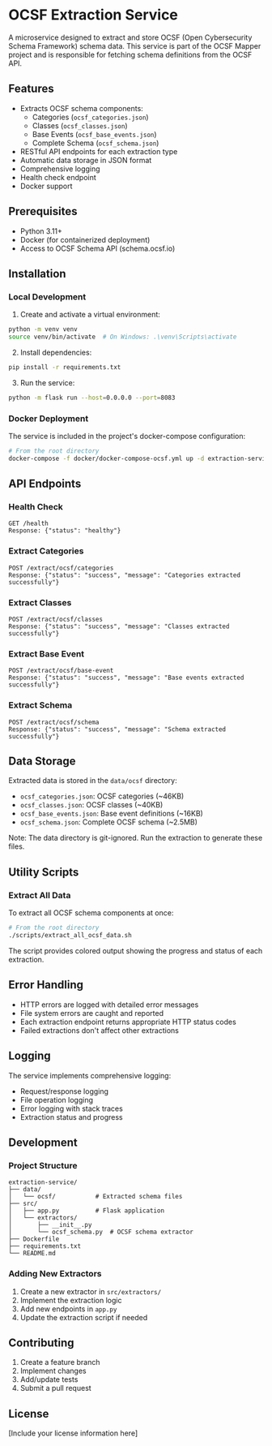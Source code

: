# OCSF Extraction Service

A microservice designed to extract and store OCSF (Open Cybersecurity Schema Framework) schema data. This service is part of the OCSF Mapper project and is responsible for fetching schema definitions from the OCSF API.

## Features

- Extracts OCSF schema components:
  - Categories (`ocsf_categories.json`)
  - Classes (`ocsf_classes.json`)
  - Base Events (`ocsf_base_events.json`)
  - Complete Schema (`ocsf_schema.json`)
- RESTful API endpoints for each extraction type
- Automatic data storage in JSON format
- Comprehensive logging
- Health check endpoint
- Docker support

## Prerequisites

- Python 3.11+
- Docker (for containerized deployment)
- Access to OCSF Schema API (schema.ocsf.io)

## Installation

### Local Development

1. Create and activate a virtual environment:
```bash
python -m venv venv
source venv/bin/activate  # On Windows: .\venv\Scripts\activate
```

2. Install dependencies:
```bash
pip install -r requirements.txt
```

3. Run the service:
```bash
python -m flask run --host=0.0.0.0 --port=8083
```

### Docker Deployment

The service is included in the project's docker-compose configuration:

```bash
# From the root directory
docker-compose -f docker/docker-compose-ocsf.yml up -d extraction-service
```

## API Endpoints

### Health Check
```
GET /health
Response: {"status": "healthy"}
```

### Extract Categories
```
POST /extract/ocsf/categories
Response: {"status": "success", "message": "Categories extracted successfully"}
```

### Extract Classes
```
POST /extract/ocsf/classes
Response: {"status": "success", "message": "Classes extracted successfully"}
```

### Extract Base Event
```
POST /extract/ocsf/base-event
Response: {"status": "success", "message": "Base events extracted successfully"}
```

### Extract Schema
```
POST /extract/ocsf/schema
Response: {"status": "success", "message": "Schema extracted successfully"}
```

## Data Storage

Extracted data is stored in the `data/ocsf` directory:
- `ocsf_categories.json`: OCSF categories (~46KB)
- `ocsf_classes.json`: OCSF classes (~40KB)
- `ocsf_base_events.json`: Base event definitions (~16KB)
- `ocsf_schema.json`: Complete OCSF schema (~2.5MB)

Note: The data directory is git-ignored. Run the extraction to generate these files.

## Utility Scripts

### Extract All Data
To extract all OCSF schema components at once:

```bash
# From the root directory
./scripts/extract_all_ocsf_data.sh
```

The script provides colored output showing the progress and status of each extraction.

## Error Handling

- HTTP errors are logged with detailed error messages
- File system errors are caught and reported
- Each extraction endpoint returns appropriate HTTP status codes
- Failed extractions don't affect other extractions

## Logging

The service implements comprehensive logging:
- Request/response logging
- File operation logging
- Error logging with stack traces
- Extraction status and progress

## Development

### Project Structure
```
extraction-service/
├── data/
│   └── ocsf/           # Extracted schema files
├── src/
│   ├── app.py          # Flask application
│   └── extractors/
│       ├── __init__.py
│       └── ocsf_schema.py  # OCSF schema extractor
├── Dockerfile
├── requirements.txt
└── README.md
```

### Adding New Extractors

1. Create a new extractor in `src/extractors/`
2. Implement the extraction logic
3. Add new endpoints in `app.py`
4. Update the extraction script if needed

## Contributing

1. Create a feature branch
2. Implement changes
3. Add/update tests
4. Submit a pull request

## License

[Include your license information here] 